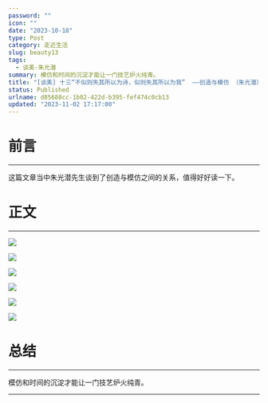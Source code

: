 ```yaml
---
password: ""
icon: ""
date: "2023-10-18"
type: Post
category: 走近生活
slug: beauty13
tags:
  - 谈美-朱光潜
summary: 模仿和时间的沉淀才能让一门技艺炉火纯青。
title: "[谈美] 十三“不似则失其所以为诗，似则失其所以为我”  ——创造与模仿 （朱光潜）"
status: Published
urlname: d85688cc-1b02-422d-b395-fef474c0cb13
updated: "2023-11-02 17:17:00"
---
```


# 前言

---

这篇文章当中朱光潜先生谈到了创造与模仿之间的关系，值得好好读一下。

# 正文

---

![](https://bu.dusays.com/2023/10/17/652e8e339c8c8.png)

![](https://bu.dusays.com/2023/10/17/652e8e34f121e.png)

![](https://bu.dusays.com/2023/10/17/652e8e363ed12.png)

![](https://bu.dusays.com/2023/10/17/652e8e376c3eb.png)

![](https://bu.dusays.com/2023/10/17/652e8e38ac7a9.png)

![](https://bu.dusays.com/2023/10/17/652e8e3ae931a.png)

# 总结

---

模仿和时间的沉淀才能让一门技艺炉火纯青。

---
